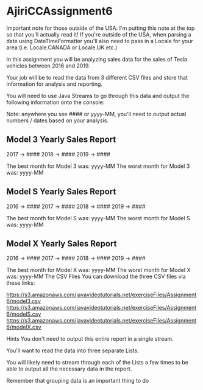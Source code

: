 # AjiriCCAssignment6
Important note for those outside of the USA:  I'm putting this note at the top so that you'll actually read it! If you're outside of the USA, when parsing a date using DateTimeFormatter you'll also need to pass in a Locale for your area (i.e. Locale.CANADA or Locale.UK etc.)


In this assignment you will be analyzing sales data for the sales of Tesla vehicles between 2016 and 2019.

Your job will be to read the data from 3 different CSV files and store that information for analysis and reporting.

You will need to use Java Streams to go through this data and output the following information onto the console:

Note: anywhere you see #### or yyyy-MM, you'll need to output actual numbers / dates based on your analysis.


Model 3 Yearly Sales Report
---------------------------
2017 -> ####
2018 -> ####
2019 -> ####

The best month for Model 3 was: yyyy-MM
The worst month for Model 3 was: yyyy-MM

Model S Yearly Sales Report
---------------------------
2016 -> ####
2017 -> ####
2018 -> ####
2019 -> ####

The best month for Model S was: yyyy-MM
The worst month for Model S was: yyyy-MM

Model X Yearly Sales Report
---------------------------
2016 -> ####
2017 -> ####
2018 -> ####
2019 -> ####

The best month for Model X was: yyyy-MM
The worst month for Model X was: yyyy-MM
The CSV Files
You can download the three CSV files via these links:

https://s3.amazonaws.com/javavideotutorials.net/exerciseFiles/Assignment6/model3.csv
https://s3.amazonaws.com/javavideotutorials.net/exerciseFiles/Assignment6/modelS.csv
https://s3.amazonaws.com/javavideotutorials.net/exerciseFiles/Assignment6/modelX.csv


Hints
You don't need to output this entire report in a single stream.

You'll want to read the data into three separate Lists.

You will likely need to stream through each of the Lists a few times to be able to output all the necessary data in the report.

Remember that grouping data is an important thing to do
